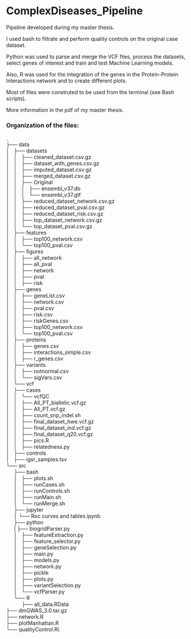 # ComplexDiseases_Pipeline

Pipeline developed during my master thesis.

I used bash to filtrate and perform quality controls on the original case dataset.

Python was used to parse and merge the VCF files, process the datasets, select genes of interest and train and test Machine Learning models.

Also, R was used for the integration of the genes in the Protein-Protein Interactions network and to create different plots.

Most of files were construted to be used from the terminal (see Bash scripts).

More information in the pdf of my master thesis.

### Organization of the files:

.\
├── data\
│   ├── datasets\
│   │   ├── cleaned_dataset.csv.gz\
│   │   ├── dataset_with_genes.csv.gz\
│   │   ├── imputed_dataset.csv.gz\
│   │   ├── merged_dataset.csv.gz\
│   │   ├── Original\
│   │   │   ├── ensembl_v37.db\
│   │   │   └── ensembl_v37.gtf\
│   │   ├── reduced_dataset_network.csv.gz\
│   │   ├── reduced_dataset_pval.csv.gz\
│   │   ├── reduced_dataset_risk.csv.gz\
│   │   ├── top_dataset_network.csv.gz\
│   │   └── top_dataset_pval.csv.gz\
│   ├── features\
│   │   ├── top100_network.csv\
│   │   └── top100_pval.csv\
│   ├── figures\
│   │   ├── all_network\
│   │   ├── all_pval\
│   │   ├── network\
│   │   ├── pval\
│   │   ├── risk\
│   ├── genes\
│   │   ├── geneList.csv\
│   │   ├── network.csv\
│   │   ├── pval.csv\
│   │   ├── risk.csv\
│   │   ├── riskGenes.csv\
│   │   ├── top100_network.csv\
│   │   └── top100_pval.csv\
│   ├── proteins\
│   │   ├── genes.csv\
│   │   ├── interactions_simple.csv\
│   │   ├── r_genes.csv\
│   ├── variants\
│   │   ├── notnormal.csv\
│   │   └── sigVars.csv\
│   └── vcf\
│       ├── cases\
│       │   └── vcfQC\
│       │       ├── All_PT_biallelic.vcf.gz\
│       │       ├── All_PT.vcf.gz\
│       │       ├── count_snp_indel.sh\
│       │       ├── final_dataset_hwe.vcf.gz\
│       │       ├── final_dataset_ind.vcf.gz\
│       │       ├── final_dataset_q20.vcf.gz\
│       │       ├── pics.R\
│       │       ├── relatedness.py\
│       ├── controls\
│       ├── igsr_samples.tsv\
└── src\
&emsp;&ensp;├── bash\
&emsp;&ensp;│   ├── plots.sh\
&emsp;&ensp;│   ├── runCases.sh\
&emsp;&ensp;│   ├── runControls.sh\
&emsp;&ensp;│   ├── runMain.sh\
&emsp;&ensp;│   └── runMerge.sh\
&emsp;&ensp;├── jupyter\
&emsp;&ensp;│   └── Roc curves and tables.ipynb\
&emsp;&ensp;├── python\
&emsp;&ensp;|   ├── biogridParser.py\
&emsp;&ensp;│   ├── featureExtraction.py\
&emsp;&ensp;│   ├── feature_selector.py\
&emsp;&ensp;│   ├── geneSelection.py\
&emsp;&ensp;│   ├── main.py\
&emsp;&ensp;│   ├── models.py\
&emsp;&ensp;│   ├── network.py\
&emsp;&ensp;│   ├── pickle\
&emsp;&ensp;│   ├── plots.py\
&emsp;&ensp;│   ├── variantSelection.py\
&emsp;&ensp;│   └── vcfParser.py\
&emsp;&ensp;└── R\
&emsp;&emsp;&emsp;├── all_data.RData\
├── dmGWAS_3.0.tar.gz\
├── network.R\
├── plotManhattan.R\
└── qualityControl.R\
